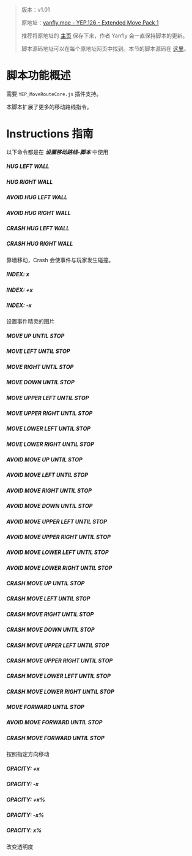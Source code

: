 > 版本：v1.01
>
> 原地址：[yanfly.moe - YEP.126 - Extended Move Pack 1](http://yanfly.moe/2017/02/25/yep-126-extended-move-pack-1-rpg-maker-mv/)
> 
> 推荐将原地址的 [主页](http://yanfly.moe/yep/) 保存下来，作者 Yanfly 会一直保持脚本的更新。
> 
> 脚本源码地址可以在每个原地址网页中找到。本节的脚本源码在 [这里](https://www.dropbox.com/s/2ykjrl09d0qohs6/YEP_X_ExtMovePack1.js?dl=0)。

# 脚本功能概述

需要 `YEP_MoveRouteCore.js` 插件支持。

本脚本扩展了更多的移动路线指令。

# Instructions 指南

以下命令都是在 ***设置移动路线-脚本*** 中使用

##### HUG LEFT WALL
##### HUG RIGHT WALL
##### AVOID HUG LEFT WALL
##### AVOID HUG RIGHT WALL
##### CRASH HUG LEFT WALL
##### CRASH HUG RIGHT WALL

靠墙移动，Crash 会使事件与玩家发生碰撞。

##### INDEX: x
##### INDEX: +x
##### INDEX: -x

设置事件精灵的图片

##### MOVE UP UNTIL STOP
##### MOVE LEFT UNTIL STOP
##### MOVE RIGHT UNTIL STOP
##### MOVE DOWN UNTIL STOP
##### MOVE UPPER LEFT UNTIL STOP
##### MOVE UPPER RIGHT UNTIL STOP
##### MOVE LOWER LEFT UNTIL STOP
##### MOVE LOWER RIGHT UNTIL STOP
##### AVOID MOVE UP UNTIL STOP
##### AVOID MOVE LEFT UNTIL STOP
##### AVOID MOVE RIGHT UNTIL STOP
##### AVOID MOVE DOWN UNTIL STOP
##### AVOID MOVE UPPER LEFT UNTIL STOP
##### AVOID MOVE UPPER RIGHT UNTIL STOP
##### AVOID MOVE LOWER LEFT UNTIL STOP
##### AVOID MOVE LOWER RIGHT UNTIL STOP
##### CRASH MOVE UP UNTIL STOP
##### CRASH MOVE LEFT UNTIL STOP
##### CRASH MOVE RIGHT UNTIL STOP
##### CRASH MOVE DOWN UNTIL STOP
##### CRASH MOVE UPPER LEFT UNTIL STOP
##### CRASH MOVE UPPER RIGHT UNTIL STOP
##### CRASH MOVE LOWER LEFT UNTIL STOP
##### CRASH MOVE LOWER RIGHT UNTIL STOP
##### MOVE FORWARD UNTIL STOP
##### AVOID MOVE FORWARD UNTIL STOP
##### CRASH MOVE FORWARD UNTIL STOP

按照指定方向移动

##### OPACITY: +x
##### OPACITY: -x
##### OPACITY: +x%
##### OPACITY: -x%
##### OPACITY: x%

改变透明度
